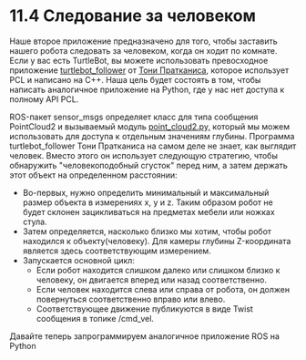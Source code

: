 # 11.4 Следование за человеком

Наше второе приложение предназначено для того, чтобы заставить нашего робота следовать за человеком, когда он ходит по комнате. Если у вас есть TurtleBot, вы можете использовать превосходное приложение [turtlebot\_follower](http://ros.org/wiki/turtlebot_follower) от [Тони Пратканиса](http://www.formicite.com/), которое использует PCL и написано на C++. Наша цель будет состоять в том, чтобы написать аналогичное приложение на Python, где у нас нет доступа к полному API PCL.

ROS-пакет sensor\_msgs определяет класс для типа сообщения PointCloud2 и вызываемый модуль [point\_cloud2.py,](https://github.com/ros/common_msgs/blob/indigo-devel/sensor_msgs/src/sensor_msgs/point_cloud2.py) который мы можем использовать для доступа к отдельным значениям глубины. Программа turtlebot\_follower Тони Пратканиса на самом деле не знает, как выглядит человек. Вместо этого он использует следующую стратегию, чтобы обнаружить "человекоподобный сгусток" перед ним, а затем держать этот объект на определенном расстоянии:

* Во-первых, нужно определить минимальный и максимальный размер объекта в измерениях x, y и z. Таким образом робот не будет склонен зацикливаться на предметах мебели или ножках стула.
* Затем определяется, насколько близко мы хотим, чтобы робот находился к объекту\(человеку\). Для камеры глубины Z-координата является здесь соответствующим измерением.
* Запускается основной цикл:
  * Если робот находится слишком далеко или слишком близко к человеку, он двигается вперед или назад соответственно.
  * Если человек находится слева или справа от робота, он должен повернуться соответственно вправо или влево.
  * Соответствующее движение публикуются в виде Twist сообщения в топике /cmd\_vel.

Давайте теперь запрограммируем аналогичное приложение ROS на Python

